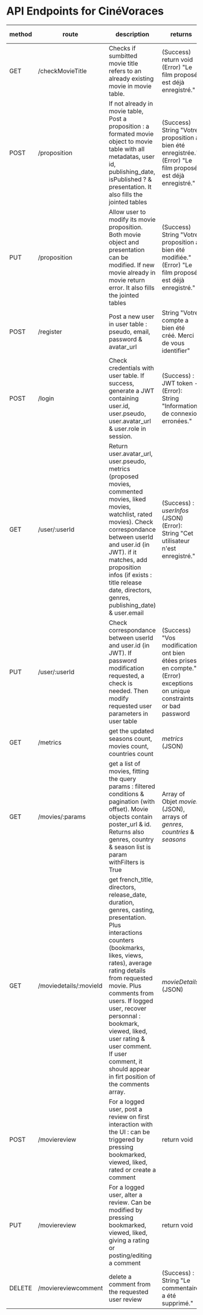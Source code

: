 # API Endpoints for CinéVoraces

method | route | description | returns | Page ? | Sprint | implemented ?
-------- | ------ | ---------- | ------- | ------- | ------- | -------
GET | /checkMovieTitle | Checks if sumbitted movie title refers to an already existing movie in movie table. | (Success) return void (Error) "Le film proposé est déjà enregistré." | Submit Movie | 2 |
POST | /proposition | If not already in movie table, Post a proposition : a formated movie object to movie table with all metadatas, user id, publishing_date, isPublished ? & presentation. It also fills the jointed tables | (Success) String "Votre proposition a bien été enregistrée." (Error) "Le film proposé est déjà enregistré." | Submit Movie | 1 |
PUT | /proposition | Allow user to modify its movie proposition. Both movie object and presentation can be modified. If new movie already in movie return error. It also fills the jointed tables  | (Success) String "Votre proposition a bien été modifiée." (Error) "Le film proposé est déjà enregistré." | Submit Movie | 1 |
POST | /register | Post a new user in user table : pseudo, email, password & avatar_url | String "Votre compte a bien été créé. Merci de vous identifier"| Register Page | 1 |
POST | /login | Check credentials with user table. If success, generate a JWT containing user.id, user.pseudo, user.avatar_url & user.role in session. | (Success) : JWT token - (Error): String "Informations de connexion erronées." | Connexion modal | 1 |
GET | /user/:userId | Return user.avatar_url, user.pseudo, metrics (proposed movies, commented movies, liked movies, watchlist, rated movies). Check correspondance between userId and user.id (in JWT). if it matches, add proposition infos (if exists : title release date, directors, genres, publishing_date) & user.email | (Success) : _userInfos_ (JSON) (Error): String "Cet utilisateur n'est enregistré." | User page | 1 |
PUT | /user/:userId | Check correspondance between userId and user.id (in JWT). If password modification requested, a check is needed. Then modify requested user parameters in user table | (Success) "Vos modifications ont bien étées prises en compte." (Error) exceptions on unique constraints or bad password | User Page | 1 |
GET | /metrics | get the updated seasons count, movies count, countries count| _metrics_ (JSON) | Home | 1 |
GET | /movies/:params | get a list of movies, fitting the query params : filtered conditions & pagination (with offset). Movie objects contain poster_url & id. Returns also genres, country & season list is param withFilters is True | Array of Objet _movies_ (JSON), arrays of _genres_, _countries_ & _seasons_ | Home + 404 + Movies Page | 1 |
GET | /moviedetails/:movieId | get french_title, directors, release_date, duration, genres, casting, presentation. Plus interactions counters (bookmarks, likes, views, rates), average rating details from requested movie. Plus comments from users. If logged user, recover personnal : bookmark, viewed, liked, user rating & user comment. If user comment, it should appear in firt position of the comments array. | _movieDetails_ (JSON) | Movie Details | 1 |
POST | /moviereview | For a logged user, post a review on first interaction with the UI : can be triggered by pressing bookmarked, viewed, liked, rated or create a comment | return void | Movie Details | 1 |
PUT | /moviereview | For a logged user, alter a review. Can be modified by pressing bookmarked, viewed, liked, giving a rating or posting/editing a comment | return void | Movie Detail | 1 |
DELETE | /moviereviewcomment | delete a comment from the requested user review | (Success) : String "Le commentaire a été supprimé." | Movie Details | 1 |